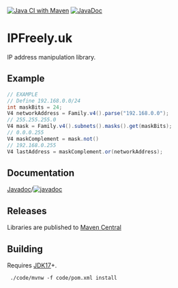 [![Java CI with Maven](https://github.com/ipfreely-uk/java/actions/workflows/maven.yml/badge.svg)](https://github.com/ipfreely-uk/java/actions/workflows/maven.yml)
[![JavaDoc](https://github.com/ipfreely-uk/java/actions/workflows/javadoc.yml/badge.svg)](https://github.com/ipfreely-uk/java/actions/workflows/javadoc.yml)

# IPFreely.uk

IP address manipulation library.

## Example

```java
// EXAMPLE
// Define 192.168.0.0/24
int maskBits = 24;
V4 networkAddress = Family.v4().parse("192.168.0.0");
// 255.255.255.0
V4 mask = Family.v4().subnets().masks().get(maskBits);
// 0.0.0.255
V4 maskComplement = mask.not()
// 192.168.0.255
V4 lastAddress = maskComplement.or(networkAddress);
```

## Documentation

[Javadoc](https://ipfreely-uk.github.io/java/)/[![javadoc](https://javadoc.io/badge2/uk.ipfreely/addresses/javadoc.svg)](https://javadoc.io/doc/uk.ipfreely/addresses) 

## Releases

Libraries are published to [Maven Central](https://central.sonatype.com/artifact/uk.ipfreely/addresses/overview)

## Building

Requires [JDK17](https://whichjdk.com/)+.

```shell
 ./code/mvnw -f code/pom.xml install
```
